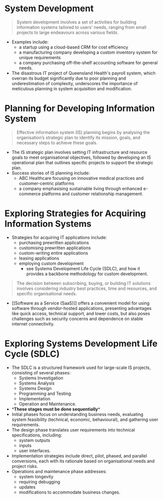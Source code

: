 # System Development

> System development involves a set of activities for building information systems tailored to users' needs, ranging from small projects to large endeavours across various fields.
- Examples include: 
	- a startup using a cloud-based CRM for cost efficiency
	- a manufacturing company developing a custom inventory system for unique requirements
	- a company purchasing off-the-shelf accounting software for general needs.
- The disastrous IT project of Queensland Health's payroll system, which overran its budget significantly due to poor planning and underestimation of complexity, underscores the importance of meticulous planning in system acquisition and modification.

# Planning for Developing Information System

> Effective information system (IS) planning begins by analysing the organisation’s strategic plan to identify its mission, goals, and necessary steps to achieve these goals.
- The IS strategic plan involves setting IT infrastructure and resource goals to meet organisational objectives, followed by developing an IS operational plan that outlines specific projects to support the strategic plan.
- Success stories of IS planning include: 
	- ABC Healthcare focusing on innovative medical practices and customer-centric platforms
	- a company emphasising sustainable living through enhanced e-commerce platforms and customer relationship management.

# Exploring Strategies for Acquiring Information Systems

- Strategies for acquiring IT applications include:
	- purchasing prewritten applications
	- customising prewritten applications
	- custom-writing entire applications
	- leasing applications
	- employing custom development
		- see Systems Development Life Cycle (SDLC), and how it provides a backbone methodology for custom development.
> The decision between subscribing, buying, or building IT solutions involves considering industry best practices, time and resources, and specific organisational needs.
- [[Software as a Service (SaaS)]] offers a convenient model for using software through vendor-hosted applications, presenting advantages like quick access, technical support, and lower costs, but also poses challenges such as security concerns and dependence on stable internet connectivity.

# Exploring Systems Development Life Cycle (SDLC)

- The SDLC is a structured framework used for large-scale IS projects, consisting of several phases: 
	- Systems Investigation
	- Systems Analysis
	- Systems Design
	- Programming and Testing
	- Implementation
	- Operation and Maintenance.
- **^These stages must be done sequentially^**
- Initial phases focus on understanding business needs, evaluating system feasibility (technical, economic, behavioural), and gathering user requirements.
- The design phase translates user requirements into technical specifications, including:
	- system outputs
	- inputs
	- user interfaces.
- Implementation strategies include direct, pilot, phased, and parallel conversions, each with its rationale based on organisational needs and project risks.
- Operations and maintenance phase addresses:
	- system longevity
	- requiring debugging
	- updates
	- modifications to accommodate business changes.